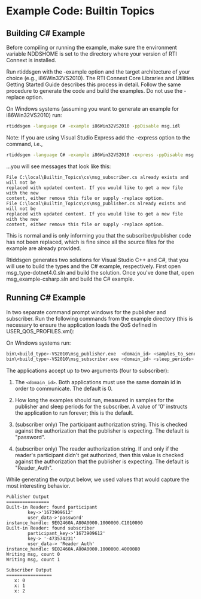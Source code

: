 # Example Code: Builtin Topics

## Building C# Example

Before compiling or running the example, make sure the environment variable
NDDSHOME is set to the directory where your version of RTI Connext is installed.

Run rtiddsgen with the -example option and the target architecture of your
choice (e.g., i86Win32VS2010). The RTI Connext Core Libraries and Utilities
Getting Started Guide describes this process in detail. Follow the same
procedure to generate the code and build the examples. Do not use the -replace
option.

On Windows systems (assuming you want to generate an example for i86Win32VS2010)
run:

```sh
rtiddsgen -language C# -example i86Win32VS2010 -ppDisable msg.idl
```

Note: If you are using Visual Studio Express add the -express option to the
command, i.e.,

```sh
rtiddsgen -language C# -example i86Win32VS2010 -express -ppDisable msg.idl
```

...you will see messages that look like this:

```plaintext
File C:\local\Builtin_Topics\cs\msg_subscriber.cs already exists and will not be
replaced with updated content. If you would like to get a new file with the new
content, either remove this file or supply -replace option.
File C:\local\Builtin_Topics\cs\msg_publisher.cs already exists and will not be
replaced with updated content. If you would like to get a new file with the new
content, either remove this file or supply -replace option.
```

This is normal and is only informing you that the subscriber/publisher code has
not been replaced, which is fine since all the source files for the example are
already provided.

Rtiddsgen generates two solutions for Visual Studio C++ and C#, that you will
use to build the types and the C# example, respectively. First open
msg_type-dotnet4.0.sln and build the solution. Once you've done that, open
msg_example-csharp.sln and build the C# example.

## Running C# Example

In two separate command prompt windows for the publisher and subscriber. Run the
following commands from the example directory (this is necessary to ensure the
application loads the QoS defined in USER_QOS_PROFILES.xml):

On Windows systems run:

```sh
bin\<build_type>-VS2010\msg_publisher.exe  <domain_id> <samples_to_send>
bin\<build_type>-VS2010\msg_subscriber.exe <domain_id> <sleep_periods> <participant_auth> <reader_auth>
```

The applications accept up to two arguments (four to subscriber):

1.  The `<domain_id>`. Both applications must use the same domain id in order to
    communicate. The default is 0.

2.  How long the examples should run, measured in samples for the publisher and
    sleep periods for the subscriber. A value of '0' instructs the application
    to run forever; this is the default.

3.  (subscriber only) The participant authorization string. This is checked
    against the authorization that the publisher is expecting. The default is
    "password".

4.  (subscriber only) The reader authorization string. If and only if the
    reader's participant didn't get authorized, then this value is checked
    against the authorization that the publisher is expecting. The default is
    "Reader_Auth".

While generating the output below, we used values that would capture the most
interesting behavior.

```plaintext
Publisher Output
================
Built-in Reader: found participant
        key->'1673909612'
        user_data->'password'
instance_handle: 9E02460A.A80A0000.1000000.C1010000
Built-in Reader: found subscriber
        participant_key->'1673909612'
        key-> '-473574231'
        user_data-> 'Reader_Auth'
instance_handle: 9E02460A.A80A0000.1000000.4000080
Writing msg, count 0
Writing msg, count 1

Subscriber Output
=================
   x: 0
   x: 1
   x: 2
```
